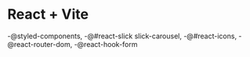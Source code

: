 # React + Vite
-@styled-components,
-@#react-slick slick-carousel,
-@#react-icons,
-@react-router-dom,
-@react-hook-form

